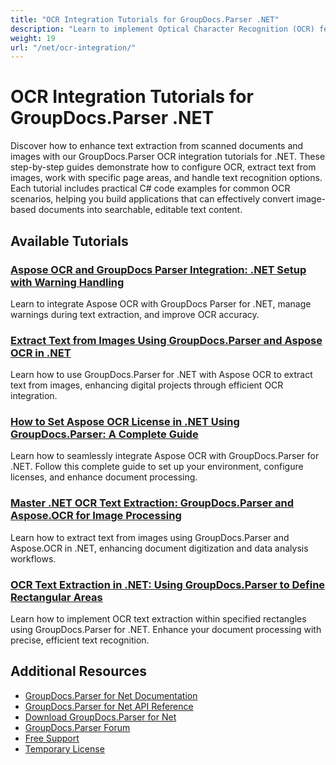 ```yaml
---
title: "OCR Integration Tutorials for GroupDocs.Parser .NET"
description: "Learn to implement Optical Character Recognition (OCR) features for image-based text extraction with these GroupDocs.Parser .NET tutorials."
weight: 19
url: "/net/ocr-integration/"
---
```


# OCR Integration Tutorials for GroupDocs.Parser .NET

Discover how to enhance text extraction from scanned documents and images with our GroupDocs.Parser OCR integration tutorials for .NET. These step-by-step guides demonstrate how to configure OCR, extract text from images, work with specific page areas, and handle text recognition options. Each tutorial includes practical C# code examples for common OCR scenarios, helping you build applications that can effectively convert image-based documents into searchable, editable text content.

## Available Tutorials

### [Aspose OCR and GroupDocs Parser Integration&#58; .NET Setup with Warning Handling](./aspose-ocr-setup-groupdocs-parser-net/)
Learn to integrate Aspose OCR with GroupDocs Parser for .NET, manage warnings during text extraction, and improve OCR accuracy.

### [Extract Text from Images Using GroupDocs.Parser and Aspose OCR in .NET](./extract-text-image-groupdocs-parser-ocr/)
Learn how to use GroupDocs.Parser for .NET with Aspose OCR to extract text from images, enhancing digital projects through efficient OCR integration.

### [How to Set Aspose OCR License in .NET Using GroupDocs.Parser&#58; A Complete Guide](./set-aspose-ocr-license-net-groupdocs-parser-guide/)
Learn how to seamlessly integrate Aspose OCR with GroupDocs.Parser for .NET. Follow this complete guide to set up your environment, configure licenses, and enhance document processing.

### [Master .NET OCR Text Extraction&#58; GroupDocs.Parser and Aspose.OCR for Image Processing](./net-ocr-text-extraction-groupdocs-aspose/)
Learn how to extract text from images using GroupDocs.Parser and Aspose.OCR in .NET, enhancing document digitization and data analysis workflows.

### [OCR Text Extraction in .NET&#58; Using GroupDocs.Parser to Define Rectangular Areas](./implement-ocr-text-extraction-rectangle-dotnet/)
Learn how to implement OCR text extraction within specified rectangles using GroupDocs.Parser for .NET. Enhance your document processing with precise, efficient text recognition.

## Additional Resources

- [GroupDocs.Parser for Net Documentation](https://docs.groupdocs.com/parser/net/)
- [GroupDocs.Parser for Net API Reference](https://reference.groupdocs.com/parser/net/)
- [Download GroupDocs.Parser for Net](https://releases.groupdocs.com/parser/net/)
- [GroupDocs.Parser Forum](https://forum.groupdocs.com/c/parser)
- [Free Support](https://forum.groupdocs.com/)
- [Temporary License](https://purchase.groupdocs.com/temporary-license/)
